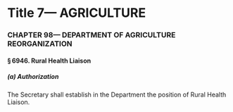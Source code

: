 
# Title 7— AGRICULTURE
### CHAPTER 98— DEPARTMENT OF AGRICULTURE REORGANIZATION
#### § 6946. Rural Health Liaison
##### (a) Authorization

The Secretary shall establish in the Department the position of Rural Health Liaison.
